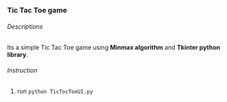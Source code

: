 ### 								Tic Tac Toe game

###### Descriptions

Its a simple Tic Tac Toe game using **Minmax algorithm** and **Tkinter python library**.

###### Instruction
1. run ```python TicTocToeUI.py``` 
